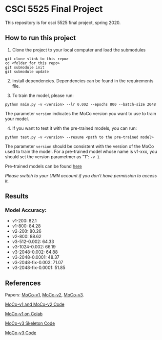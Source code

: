 # CSCI 5525 Final Project

This repository is for csci 5525 final project, spring 2020. 

## How to run this project

1. Clone the project to your local computer and load the submodules
```
git clone <link to this repo>
cd <folder for this repo>
git submodule init
git submodule update
```

2. Install dependencies. Dependencies can be found in the requirements file.

3. To train the model, please run:
```
python main.py -v <version> --lr 0.002 --epochs 800 --batch-size 2048
```
The parameter `version` indicates the MoCo version you want to use to train your model.

4. If you want to test it with the pre-trained models, you can run:
```
python test.py -v <version> --resume <path to the pre-trained model>
```
The parameter `version` should be consistent with the version of the MoCo used to train the model. 
For a pre-trained model whose name is v1-xxx, you should set the version parametmer as "1": `-v 1`.

Pre-trained models can be found [here](https://drive.google.com/drive/folders/1CC_NHFIzYTx5E6IeMVQB955yXOqatMML?usp=sharing)

*Please switch to your UMN account if you don't have permission to access it.*

## Results

### Model Accuracy:
- v1-200: 82.1
- v1-800: 84.28
- v2-200: 80.26
- v2-800: 88.62
- v3-512-0.002: 64.33
- v3-1024-0.002: 66.19
- v3-2048-0.002: 64.88
- v3-2048-0.0001: 48.37
- v3-2048-fix-0.002: 71.07
- v3-2048-fix-0.0001: 51.85



## References

Papers:
[MoCo-v1](https://arxiv.org/pdf/1911.05722.pdf), 
[MoCo-v2](https://arxiv.org/pdf/2003.04297v1.pdf),
[MoCo-v3](https://arxiv.org/pdf/2104.02057v3.pdf).

[MoCo-v1 and MoCo-v2 Code](https://github.com/facebookresearch/moco)

[MoCo-v1 on Colab](https://colab.research.google.com/github/facebookresearch/moco/blob/colab-notebook/colab/moco_cifar10_demo.ipynb)

[MoCo-v3 Skeleton Code](https://github.com/CupidJay/MoCov3-pytorch)

[MoCo-v3 Code](https://github.com/searobbersduck/MoCo_v3_pytorch)

